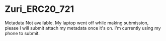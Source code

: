 # Zuri_ERC20_721
Metadata Not available.
My laptop went off while making submission, please I will submit attach my metadata once it's on. I'm currently using my phone to 
submit.

